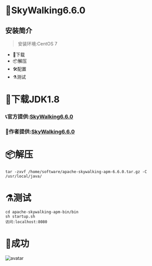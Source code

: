 # 📡SkyWalking6.6.0
## 安装简介
> 安装环境:CentOS 7
- 🚬下载
- 📦解压
- 🛠配置
- ⚗测试
# 🚬下载JDK1.8
 ###  📞官方提供:[SkyWalking6.6.0](https://archive.apache.org/dist/skywalking/6.6.0/)
 ###  🤝作者提供:[SkyWalking6.6.0](https://shushun.oss-cn-shenzhen.aliyuncs.com/software/apache-skywalking-apm-6.6.0.tar.gz)
# 📦解压   
    tar -zxvf /home/software/apache-skywalking-apm-6.6.0.tar.gz -C /usr/local/java/
# ⚗测试
    cd apache-skywalking-apm-bin/bin    
    sh startup.sh
    访问:localhost:8080
# 🌈成功
   ![avatar](https://shushun.oss-cn-shenzhen.aliyuncs.com/success-image/QQ%E6%88%AA%E5%9B%BE20200819182330.png)
        
